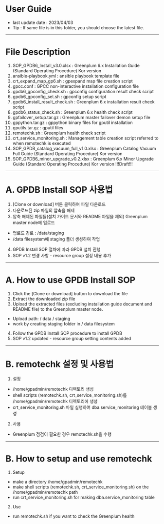 # User Guide
- last update date : 2023/04/03
- Tip : If same file is in this folder, you should choose the latest file.

------------------------------------------------------------------------------------------
# File Description

1. SOP_GPDB6_Install_v3.0.xlsx : Greenplum 6.x Installation Guide (Standard Operating Procedure) Kor version
2. ansible-playbook.yml : ansible playbook template file
3. crt_expand_map_gp6.sh : gpexpand map file creation script
4. gpcc.conf : GPCC non-interactive installation configuration file
5. gpdb6_gpconfig_check.sh : gpconfig configuration result check script
6. gpdb6_gpconfig_set.sh : gpconfig setup script
7. gpdb6_install_result_check.sh : Greenplum 6.x installation result check script
8. gpdb6_status_check.sh : Greenplum 6.x health check script
9. gpfailover_setup.tar.gz : Greenplum master failover demon setup file
10. gppython.tar.gz : gppython binary files for gputil installation
11. gputils.tar.gz : gputil files
12. remotechk.sh : Greenplum health check script
13. crt_service_monitoring.sh : Management table creation script referred to when remotechk is executed
14. SOP_GPDB_catalog_vacuum_full_v1.0.xlsx : Greenplum Catalog Vacuum Full Guide (Standard Operating Procedure) Kor version
15. SOP_GPDB6_minor_upgrade_v0.2.xlsx : Greenplum 6.x Minor Upgrade Guide (Standard Operating Procedure) Kor version !!!Draft!!!

------------------------------------------------------------------------------------------
# A. GPDB Install SOP 사용법

1. [Clone or download] 버튼 클릭하여 파일 다운로드
2. 다운로드된 zip 파일의 압축을 해제
3. 압축 해제된 파일들(설치 가이드 문서와 README 파일을 제외) Greenplum master node에 업로드
  -	업로드 경로 : /data/staging
  -	/data filesystem에 staging 폴더 생성하여 작업
4. GPDB Install SOP 절차에 따라 GPDB 설치 진행
5. SOP v1.2 변경 사항 - resource group 설정 내용 추가

------------------------------------------------------------------------------------------
# A. How to use GPDB Install SOP

1. Click the [Clone or download] button to download the file
2. Extract the downloaded zip file
3. Upload the extracted files (excluding installation guide document and README file) to the Greenplum master node.
  -	Upload path: / data / staging
  -	work by creating staging folder in / data filesystem
4. Follow the GPDB Install SOP procedure to install GPDB
5. SOP v1.2 updated - resource group setting contents added

------------------------------------------------------------------------------------------
# B. remotechk 설정 및 사용법

1. 설정
  - /home/gpadmin/remotechk 디렉토리 생성
  - shell scripts (remotechk.sh, crt_service_monitoring.sh)를 /home/gpadmin/remotechk 디렉토리에 생성
  - crt_service_monitoring.sh 파일 실행하여 dba.service_monitoring 테이블 생성
2. 사용
  - Greenplum 점검이 필요한 경우 remotechk.sh을 수행
------------------------------------------------------------------------------------------
# B. How to setup and use remotechk

1. Setup
  - make a directory /home/gpadmin/remotechk
  - make shell scripts (remotechk.sh, crt_service_monitoring.sh) on the /home/gpadmin/remotechk path
  - run crt_service_monitoring.sh for making dba.service_monitoring table
2. Use
  - run remotechk.sh if you want to check the Greenplum health
